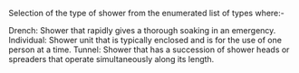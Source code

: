 Selection of the type of shower from the enumerated list of types where:-

Drench:  	Shower that rapidly gives a thorough soaking in an emergency.
Individual: 	Shower unit that is typically enclosed and is for the use of one person at a time.
Tunnel: 	Shower that has a succession of shower heads or spreaders that operate simultaneously along its length.
